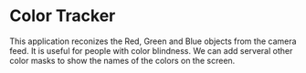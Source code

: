 # Color Tracker
This application reconizes the Red, Green and Blue objects from the camera feed. It is useful for people with color blindness. We can add serveral other color masks to show the names of the colors on the screen. 
